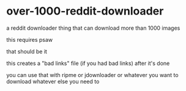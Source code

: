# over-1000-reddit-downloader
a reddit downloader thing that can download more than 1000 images


this requires psaw

that should be it


this creates a "bad links" file (if you had bad links) after it's done

you can use that with ripme or jdownloader or whatever you want to download whatever else you need to

